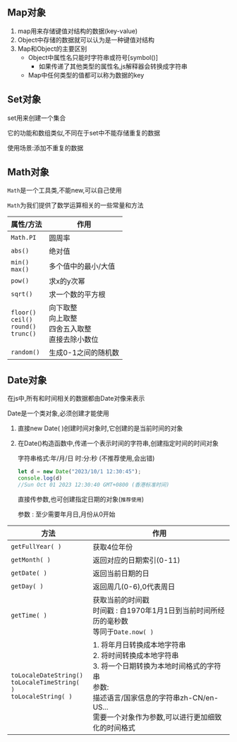 ## Map对象

1. map用来存储键值对结构的数据(key-value)
2. Object中存储的数据就可以认为是一种键值对结构
3. Map和Object的主要区别
   - Object中属性名只能时字符串或符号[symbol()]
     - 如果传递了其他类型的属性名,js解释器会转换成字符串
   - Map中任何类型的值都可以称为数据的key

## Set对象

set用来创建一个集合

它的功能和数组类似,不同在于set中不能存储重复的数据

使用场景:添加不重复的数据



## Math对象 

`Math`是一个工具类,不能new,可以自己使用

`Math`为我们提供了数学运算相关的一些常量和方法

| 属性/方法                                              | 作用                                                         |
| ------------------------------------------------------ | ------------------------------------------------------------ |
| `Math.PI`                                              | 圆周率                                                       |
| `abs()`                                                | 绝对值                                                       |
| `min()`<br />`max()`                                   | 多个值中的最小/大值                                          |
| `pow()`                                                | 求x的y次幂                                                   |
| `sqrt()`                                               | 求一个数的平方根                                             |
| `floor()` <br />`ceil()`<br />`round()`<br />`trunc()` | 向下取整<br />向上取整<br />四舍五入取整<br />直接去除小数位 |
| `random()`                                             | 生成0-1之间的随机数                                          |

## Date对象

在js中,所有和时间相关的数据都由Date对像来表示

Date是一个类对象,必须创建才能使用

1. 直接new Date( )创建时间对象时,它创建的是当前时间的对象

2. 在Date()构造函数中,传递一个表示时间的字符串,创建指定时间的时间对象

   字符串格式:年/月/日 时:分:秒 (不推荐使用,会出错)

   ```js
   let d = new Date("2023/10/1 12:30:45");
   console.log(d)				
   //Sun Oct 01 2023 12:30:40 GMT+0800 (香港标准时间)
   ```

   直接传参数,也可创建指定日期的对象(`推荐使用`)

   参数 : 至少需要年月日,月份从0开始

| 方法                                                         | 作用                                                         |
| ------------------------------------------------------------ | ------------------------------------------------------------ |
| `getFullYear( )`                                             | 获取4位年份                                                  |
| `getMonth( )`                                                | 返回对应的日期索引(0-11)                                     |
| `getDate( )`                                                 | 返回当前日期的日                                             |
| `getDay( )`                                                  | 返回周几(0-6),0代表周日                                      |
| `getTime( )`                                                 | 获取当前的时间戳<br />时间戳 : 自1970年1月1日到当前时间所经历的毫秒数<br />等同于`Date.now( )` |
| `toLocaleDateString()`<br />`toLocaleTimeString( )`<br />`toLocaleString( )` | 1. 将年月日转换成本地字符串<br />2. 将时间转换成本地字符串<br />3. 将一个日期转换为本地时间格式的字符串<br />参数:<br />描述语言/国家信息的字符串zh-CN/en-US...<br />需要一个对象作为参数,可以进行更加细致化的时间格式 |